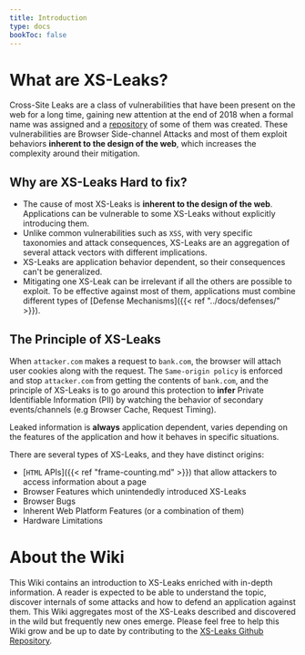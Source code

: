 ```yaml
---
title: Introduction
type: docs
bookToc: false
---
```


# What are XS-Leaks?

Cross-Site Leaks are a class of vulnerabilities that have been present on the web for a long time, gaining new attention at the end of 2018 when a formal name was assigned and a [repository](https://github.com/xsleaks/xsleaks/wiki/Browser-Side-Channels) of some of them was created. These vulnerabilities are Browser Side-channel Attacks and most of them exploit behaviors **inherent to the design of the web**, which increases the complexity around their mitigation.

## Why are XS-Leaks Hard to fix?

- The cause of most XS-Leaks is **inherent to the design of the web**. Applications can be vulnerable to some XS-Leaks without explicitly introducing them.
- Unlike common vulnerabilities such as `XSS`, with very specific taxonomies and attack consequences, XS-Leaks are an aggregation of several attack vectors with different implications.
- XS-Leaks are application behavior dependent, so their consequences can't be generalized.
- Mitigating one XS-Leak can be irrelevant if all the others are possible to exploit. To be effective against most of them, applications must combine different types of [Defense Mechanisms]({{< ref "../docs/defenses/" >}}).

## The Principle of XS-Leaks

When `attacker.com` makes a request to `bank.com`, the browser will attach user cookies along with the request. The `Same-origin policy` is enforced and stop `attacker.com` from getting the contents of `bank.com`, and the principle of XS-Leaks is to go around this protection to **infer** Private Identifiable Information (PII) by watching the behavior of secondary events/channels (e.g Browser Cache, Request Timing).

Leaked information is **always** application dependent, varies depending on the features of the application and how it behaves in specific situations.

There are several types of XS-Leaks, and they have distinct origins:

- [`HTML` APIs]({{< ref "frame-counting.md" >}}) that allow attackers to access information about a page
- Browser Features which unintendedly introduced XS-Leaks
- Browser Bugs
- Inherent Web Platform Features (or a combination of them)
- Hardware Limitations

<!--TODO(manuelvsousa): Change this to TAG references-->
<!--TODO(manuelvsousa): Change hardware limitation with reference to socket exhaustion pool-->

# About the Wiki

This Wiki contains an introduction to XS-Leaks enriched with in-depth information. A reader is expected to be able to understand the topic, discover internals of some attacks and how to defend an application against them.
This Wiki aggregates most of the XS-Leaks described and discovered in the wild but frequently new ones emerge. Please feel free to help this Wiki grow and be up to date by contributing to the [XS-Leaks Github Repository](https://github.com/xsleaks/wiki).
